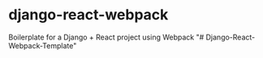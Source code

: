 # django-react-webpack
Boilerplate for a Django + React project using Webpack
"# Django-React-Webpack-Template" 
